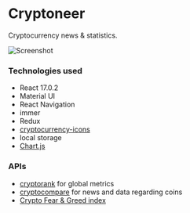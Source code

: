 # Cryptoneer

Cryptocurrency news & statistics.

![Screenshot](https://i.imgur.com/dEi3yYK.png)

### Technologies used
- React 17.0.2
- Material UI
- React Navigation
- immer
- Redux
- [cryptocurrency-icons](https://github.com/spothq/cryptocurrency-icons)
- local storage
- [Chart.js](https://github.com/chartjs/Chart.js)

### APIs
- [cryptorank](https://cryptorank.io/api) for global metrics
- [cryptocompare](https://min-api.cryptocompare.com/) for news and data regarding coins
- [Crypto Fear & Greed index](https://alternative.me/crypto/fear-and-greed-index/)